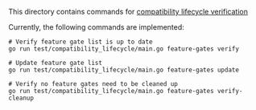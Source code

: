 This directory contains commands for [compatibility lifecycle verification](https://github.com/kubernetes/enhancements/blob/master/keps/sig-architecture/4330-compatibility-versions/README.md)

Currently, the following commands are implemented:
```
# Verify feature gate list is up to date
go run test/compatibility_lifecycle/main.go feature-gates verify

# Update feature gate list
go run test/compatibility_lifecycle/main.go feature-gates update

# Verify no feature gates need to be cleaned up
go run test/compatibility_lifecycle/main.go feature-gates verify-cleanup
```
